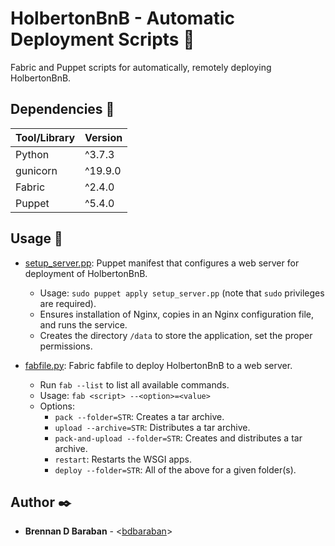 # HolbertonBnB - Automatic Deployment Scripts :rocket:

Fabric and Puppet scripts for automatically, remotely deploying HolbertonBnB.

## Dependencies :couple:

| Tool/Library | Version |
| ------------ | ------- |
| Python       | ^3.7.3  |
| gunicorn     | ^19.9.0 |
| Fabric       | ^2.4.0  |
| Puppet       | ^5.4.0  |

## Usage :running:

* [setup_server.pp](../setup_server.pp): Puppet manifest that configures a web server for deployment of HolbertonBnB.
  * Usage: `sudo puppet apply setup_server.pp` (note that `sudo` privileges are required).
  * Ensures installation of Nginx, copies in an Nginx configuration file, and runs the service.
  * Creates the directory `/data` to store the application, set the proper permissions.

* [fabfile.py](../fabfile.py): Fabric fabfile to deploy HolbertonBnB to a web server.
  * Run `fab --list` to list all available commands.
  * Usage: `fab <script> --<option>=<value>`
  * Options:
    * `pack --folder=STR`: Creates a tar archive.
    * `upload --archive=STR`: Distributes a tar archive.
    * `pack-and-upload --folder=STR`: Creates and distributes a tar archive.
    * `restart`: Restarts the WSGI apps.
    * `deploy --folder=STR`: All of the above for a given folder(s).

## Author :black_nib:

* __Brennan D Baraban__ - <[bdbaraban](https://github.com/bdbaraban)>
